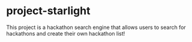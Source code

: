 # project-starlight
This project is a hackathon search engine that allows users to search for hackathons and create their own hackathon list!

